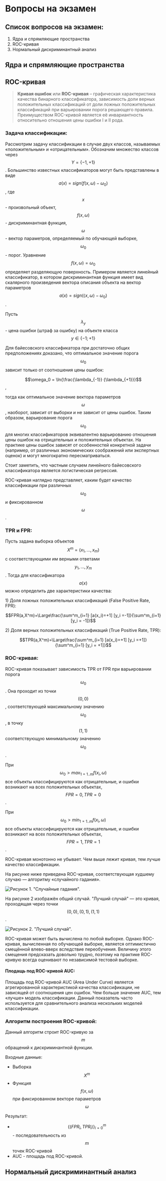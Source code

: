 <script type="text/javascript" src="http://cdn.mathjax.org/mathjax/latest/MathJax.js?config=default"></script>

# Вопросы на экзамен

## Список вопросов на экзамен:

1. Ядра и спрямляющие пространства
2. ROC-кривая
3. Нормальный дискриминантный анализ

## Ядра и спрямляющие пространства

## ROC-кривая

> **Кривая ошибок** или **ROC-кривая** – графическая характеристика качества бинарного классификатора, зависимость доли верных положительных классификаций от доли ложных положительных классификаций при варьировании порога решающего правила. Преимуществом ROC-кривой является её инвариантность относительно отношения цены ошибки I и II рода.

### Задача классификации:

 Рассмотрим задачу классификации в случае двух классов, называемых «положительным» и «отрицательным». Обозначим множество классов через $$Y=\{-1,+1\}$$. Большинство известных классификаторов могут быть представлены в виде $$a(x)=sign(f(x,\omega)-\omega_0) $$ , где $$x$$ - произвольный объект, $$f(x,\omega)$$ - дискриминантная функция, $$\omega$$ - вектор параметров, определяемый по обучающей выборке, $$\omega_0$$ - порог. Уравнение $$f(x,\omega) = \omega_0$$определяет разделяющую поверхность.  Примером является линейный классификатор, в котором дискриминантная функция имеет вид скалярного произведения вектора описания объекта на вектор параметров $$a(x)=sign(\langle x,\omega \rangle-\omega_0)$$.

Пусть $$\lambda_y$$ - цена ошибки \(штраф за ошибку\) на объекте класса $$y \in \{-1;+1\}$$

 Для байесовского классификатора при достаточно общих предположениях доказано, что оптимальное значение порога $$\omega_0$$зависит только от соотношения цены ошибок:

$$\omega_0 = \ln{\frac{\lambda_{-1}}  {\lambda_{+1}}}$$,

тогда как оптимальное значение вектора параметров $$\omega$$, наоборот, зависит от выборки и не зависит от цены ошибок. Таким образом, варьирование порога $$\omega_0$$для многих классификаторов эквивалентно варьированию отношения цены ошибок на отрицательных и положительных объектах. На практике цены ошибок зависят от особенностей конкретной задачи \(например, от различных экономических соображений или экспертных оценок\) и могут многократно пересматриваться.

Стоит заметить, что частным случаем линейного байесовского классификатора является логистическая регрессия.

ROC-кривая наглядно представляет, каким будет качество классификации при различных $$\omega_0$$и фиксированном $$\omega$$.

### TPR и FPR:

Пусть задана выборка объектов $$X^m=(x_1, ...,x_m)$$с соответствующими им верными ответами $$y_1, ..., y_m$$. Тогда для классификатора $$a(x)$$можно определить две характеристики качества:

1\) Доля ложных положительных классификаций \(False Positive Rate, FPR\):

 $$FPR(a,X^m)=\Large\frac{\sum^m_{i=1} [a(x_i)=+1] [y_i =-1]}{\sum^m_{i=1} [y_i = -1]}$$ 

2\) Доля верных положительных классификаций \(True Positive Rate, TPR\):

$$TPR(a,X^m)=\Large\frac{\sum^m_{i=1} [a(x_i)=+1] [y_i =+1]}{\sum^m_{i=1} [y_i = +1]}$$  

### ROC-кривая:

ROC-кривая показывает зависимость TPR от FPR при варьировании порога $$\omega_0$$. Она проходит из точки $$(0,0)$$, соответствующей максимальному значению $$\omega_0$$, в точку $$(1,1)$$соответствующую минимальному значению $$\omega_0$$. 

При $$\omega_0 > max_{1=1..m} f(x_i, \omega)$$все объекты классифицируются как отрицательные, и ошибки возникают на всех положительных объектах, $$FPR = 0, TPR = 0$$.

При $$\omega_0 > min_{1=1..m} f(x_i, \omega)$$все объекты классифицируются как отрицательные, и ошибки возникают на всех положительных объектах, $$FPR = 1, TPR = 1$$.

ROC-кривая монотонно не убывает. Чем выше лежит кривая, тем лучше качество классификации.

На рисунке ниже приведена ROC-кривая, соответствующая худшему случаю — алгоритму «случайного гадания».

 

![&#x420;&#x438;&#x441;&#x443;&#x43D;&#x43E;&#x43A; 1. &quot;&#x421;&#x43B;&#x443;&#x447;&#x430;&#x439;&#x43D;&#x44B;&#x435; &#x433;&#x430;&#x434;&#x430;&#x43D;&#x438;&#x44F;&quot;.](.gitbook/assets/roc-1.jpg)

На рисунке 2 изображён общий случай. "Лучший случай" — это кривая, проходящая через точки $$(0,0), (0,1), (1,1)$$.

 

![&#x420;&#x438;&#x441;&#x443;&#x43D;&#x43E;&#x43A; 2. &quot;&#x41B;&#x443;&#x447;&#x448;&#x438;&#x439; &#x441;&#x43B;&#x443;&#x447;&#x430;&#x439;&quot;.](.gitbook/assets/roc-2.jpg)

 ROC-кривая может быть вычислена по любой выборке. Однако ROC-кривая, вычисленная по обучающей выборке, является оптимистично смещённой влево-вверх вследствие переобучения. Величину этого смещения предсказать довольно трудно, поэтому на практике ROC-кривую всегда оценивают по независимой тестовой выборке.

#### Плодащь под ROC-кривой AUC:

Площадь под ROC-кривой AUC \(Area Under Curve\) является агрегированной характеристикой качества классификации, не зависящей от соотношения цен ошибок. Чем больше значение AUC, тем «лучше» модель классификации. Данный показатель часто используется для сравнительного анализа нескольких моделей классификации.

### Алгоритм построения ROC-кривой:

Данный алгоритм строит ROC-кривую за $$m$$обращений к дискриминантной функции.

Входные данные:

* Выборка $$X^m$$
* Функция $$f(x,\omega)$$при фиксированном векторе параметров $$\omega$$

Результат:

* $$\{(FPR_i, TPR_i)\}^m_{i=0}$$ - последовательность из $$m$$точек ROC-кривой 
* AUC - площадь под ROC-кривой.



## Нормальный дискриминантный анализ
